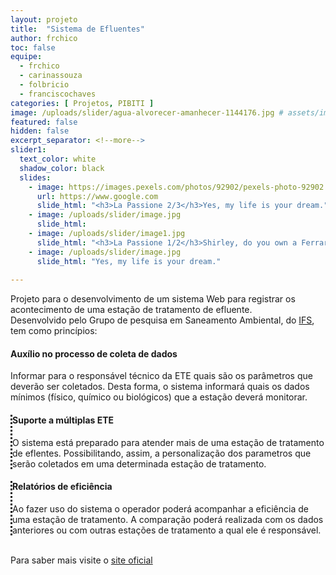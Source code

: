 ```yaml
---
layout: projeto
title:  "Sistema de Efluentes"
author: frchico
toc: false  
equipe: 
  - frchico
  - carinassouza
  - folbricio
  - franciscochaves
categories: [ Projetos, PIBITI ]
image: /uploads/slider/agua-alvorecer-amanhecer-1144176.jpg # assets/images/11.jpg
featured: false
hidden: false
excerpt_separator: <!--more-->
slider1:
  text_color: white
  shadow_color: black
  slides: 
    - image: https://images.pexels.com/photos/92902/pexels-photo-92902.jpeg?auto=compress&cs=tinysrgb&dpr=2&h=750&w=1260
      url: https://www.google.com
      slide_html: "<h3>La Passione 2/3</h3>Yes, my life is your dream."
    - image: /uploads/slider/image.jpg
      slide_html:
    - image: /uploads/slider/image1.jpg
      slide_html: "<h3>La Passione 1/2</h3>Shirley, do you own a Ferrari?"
    - image: /uploads/slider/image.jpg
      slide_html: "Yes, my life is your dream."
    
---
```

<div class="header-container">
    <div class="container">
		<p> Projeto para o desenvolvimento de um sistema Web para registrar os acontecimento de uma estação de tratamento de efluente.
		<br>
		 Desenvolvido pelo Grupo de pesquisa em Saneamento Ambiental, do <a href="http://www.ifs.edu.br" target="_blank">IFS</a>, tem como princípios:
		</p>
	</div>
</div>

<div class="header-container">
    <div class="container">      
		<div class="row">
			<div class="col-sm-4">
				<div class="text-center"><i class="fas fa-pencil-alt" style="font-size: 1.5em;"></i></div>
				<h4 class="text-center">Auxílio no processo de coleta de dados</h4>
				<p class="wrapfooter">Informar para o responsável técnico da ETE quais são os parâmetros que deverão ser coletados. Desta forma, o sistema informará quais os dados mínimos (físico, químico ou biológicos) que a estação deverá monitorar.</p>
			</div>
			<div class="col-sm-4" style="border-left-style: dotted">
				<div class="text-center"><i class="fa fa-cogs"  style="font-size: 1.5em;" aria-hidden="true"></i></div>
				<h4 class="text-center">Suporte a múltiplas ETE</h4>
				<p class="wrapfooter">O sistema está preparado para atender mais de uma estação de tratamento de eflentes. Possibilitando, assim, a personalização dos parametros que serão coletados em uma determinada estação de tratamento.</p>
			</div>
			<div class="col-sm-4" style="border-left-style: dotted">
				<div class="text-center"><i class="fas fa-chart-line" style="font-size: 1.5em;" aria-hidden="true"></i></div>
				<h4 class="text-center">Relatórios de eficiência</h4>
				<p class="wrapfooter">Ao fazer uso do sistema o operador poderá acompanhar a eficiência de uma estação de tratamento. A comparação poderá realizada com os dados anteriores ou com outras estações de tratamento a qual ele é responsável.</p>
			</div>
		</div>
	<br>
	Para saber mais visite o <a href="https://saneamentoambiental.github.io/ETEControll/">site oficial</a>
	</div>
</div>
